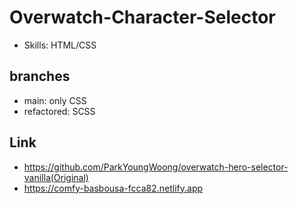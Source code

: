 # Overwatch-Character-Selector
- Skills: HTML/CSS

## branches
- main: only CSS
- refactored: SCSS

## Link
- https://github.com/ParkYoungWoong/overwatch-hero-selector-vanilla(Original)
- https://comfy-basbousa-fcca82.netlify.app

